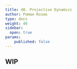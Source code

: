 ```yaml
---
title: 40. Projective Dynamics
author: Роман Козак
type: docs
weight: 40
sidebar:
  open: true
params:
    published: false
---
```

## WIP 